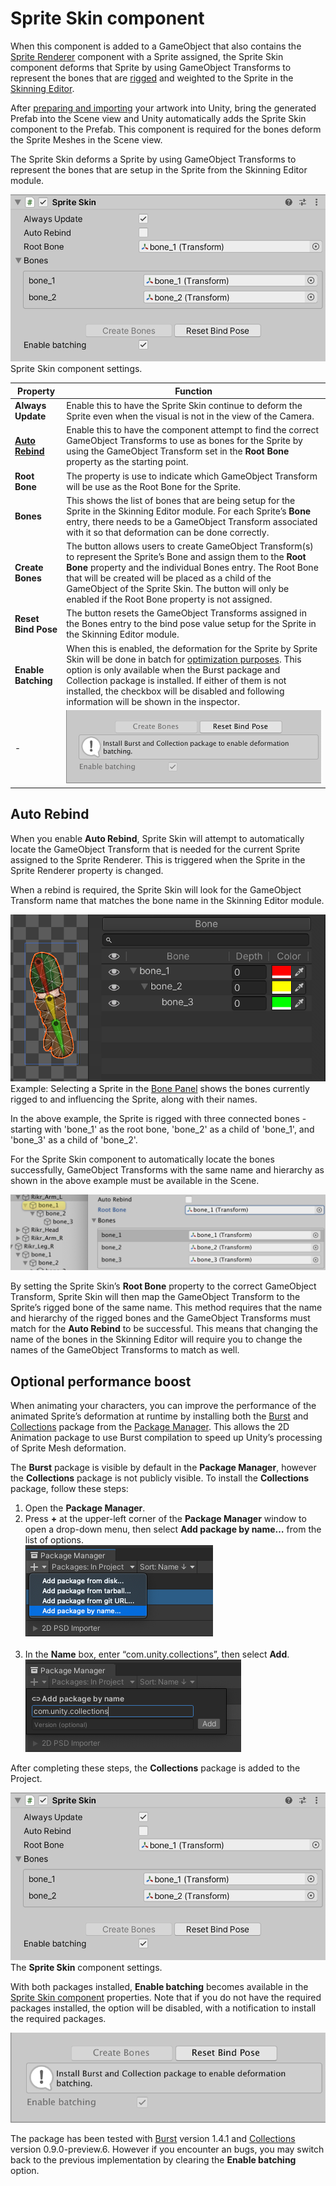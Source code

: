 # Sprite Skin component
When this component is added to a GameObject that also contains the [Sprite Renderer](https://docs.unity3d.com/Manual/class-SpriteRenderer.html) component with a Sprite assigned, the Sprite Skin component deforms that Sprite by using GameObject Transforms to represent the bones that are [rigged](CharacterRig.md) and weighted to the Sprite  in the [Skinning Editor](SkinningEditor.md).

After [preparing and importing](PreparingArtwork.md) your artwork into Unity, bring the generated Prefab into the Scene view and Unity automatically adds the Sprite Skin component to the Prefab. This component is required for the bones deform the Sprite Meshes in the Scene view.

The Sprite Skin deforms a Sprite by using GameObject Transforms to represent the bones that are setup in the Sprite from the Skinning Editor module.

![](images/2D-optional-perf-boost-enabled.png)<br/>Sprite Skin component settings.

Property            | Function
--------------------|-----------------------------------------------------------------------------------------------------------------------------------------------------------------------------------------------------------------------------------------------------------------------------------------------------------------------------------------------------
**Always Update**   | Enable this to have the Sprite Skin continue to deform the Sprite even when the visual is not in the view of the Camera.
**[Auto Rebind](#auto-rebind)**     | Enable this to have the component attempt to find the correct GameObject Transforms to use as bones for the Sprite by using the GameObject Transform set in the **Root Bone** property as the starting point.
**Root Bone**       | The property is use to indicate which GameObject Transform will be use as the Root Bone for the Sprite.
**Bones**           | This shows the list of bones that are being setup for the Sprite in the Skinning Editor module. For each Sprite’s **Bone** entry, there needs to be a GameObject Transform associated with it so that deformation can be done correctly.
**Create Bones**    | The button allows users to create GameObject Transform(s) to represent the Sprite’s Bone and assign them to the **Root Bone** property and the individual Bones entry. The Root Bone that will be created will be placed as a child of the GameObject of the Sprite Skin. The button will only be enabled if the Root Bone property is not assigned.
**Reset Bind Pose** | The button resets the GameObject Transforms assigned in the Bones entry to the bind pose value setup for the Sprite in the Skinning Editor module.
**Enable Batching** | When this is enabled, the deformation for the Sprite by Sprite Skin will be done in batch for [optimization purposes](#optional-performance-boost). This option is only available when the Burst package and Collection package is installed. If either of them is not installed, the checkbox will be disabled and following information will be shown in the inspector.
-  |![](images/2D-optional-perf-boost-disabled.png)  

## Auto Rebind
When you enable **Auto Rebind**, Sprite Skin will attempt to automatically locate the GameObject Transform that is needed for the current Sprite assigned to the Sprite Renderer. This is triggered when the Sprite in the Sprite Renderer property is changed.

When a rebind is required, the Sprite Skin will look for the GameObject Transform name that matches the bone name in the Skinning Editor module.

![](images/2d-anim-auto-rebind-example.png)<br/>Example: Selecting a Sprite in the [Bone Panel](SkinEdToolsShortcuts.md#bone-panel) shows the bones currently rigged to and influencing the Sprite, along with their names.

In the above example, the Sprite is rigged with three connected bones - starting with 'bone_1' as the root bone, 'bone_2' as a child of 'bone_1', and 'bone_3' as a child of 'bone_2'.

For the Sprite Skin component to automatically locate the bones successfully, GameObject Transforms with the same name and hierarchy as shown in the above example must be available in the Scene.

![](images/2d-anim-sprite-skin-root-bone.png)

By setting the Sprite Skin’s **Root Bone** property to the correct GameObject Transform, Sprite Skin will then map the GameObject Transform to the Sprite’s rigged bone of the same name. This method requires that the name and hierarchy of the rigged bones and the GameObject Transforms must match for the **Auto Rebind** to be successful. This means that changing the name of the bones in the Skinning Editor will require you to change the names of the GameObject Transforms to match as well.

## Optional performance boost
When animating your characters, you can improve the performance of the animated Sprite’s deformation at runtime by installing both the [Burst](https://docs.unity3d.com/Packages/com.unity.burst@latest) and [Collections](https://docs.unity3d.com/Packages/com.unity.collections@latest) package from the [Package Manager](https://docs.unity3d.com/Manual/upm-ui.html). This allows the 2D Animation package to use Burst compilation to speed up Unity’s processing of Sprite Mesh deformation.

The **Burst** package is visible by default in the **Package Manager**, however the **Collections** package is not publicly visible. To install the **Collections** package, follow these steps:
1. Open the **Package Manager**.
2. Press **+** at the upper-left corner of the **Package Manager** window to open a drop-down menu, then select **Add package by name…** from the list of options.<br/> ![](images/Collections_0.png)<br/><br/>
3. In the **Name** box, enter “com.unity.collections”, then select **Add**. <br/>![](images/Collections_1.png)<br/>

After completing these steps, the **Collections** package is added to the Project.

![](images/2D-optional-perf-boost-enabled.png)<br/>The **Sprite Skin** component settings.

With both packages installed, __Enable batching__ becomes available in the [Sprite Skin component](SpriteSkin.md) properties. Note that if you do not have the required packages installed, the option will be disabled, with a notification to install the required packages.

![](images/2D-optional-perf-boost-disabled.png)<br/>

The package has been tested with [Burst](https://docs.unity3d.com/Packages/com.unity.burst@latest) version 1.4.1 and [Collections](https://docs.unity3d.com/Packages/com.unity.collections@latest) version 0.9.0-preview.6. However if you encounter an bugs, you may switch back to the previous implementation by clearing the __Enable batching__ option.
